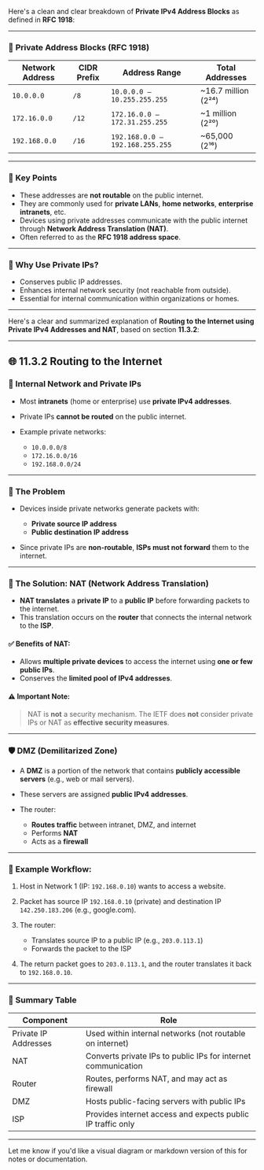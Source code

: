 Here's a clean and clear breakdown of **Private IPv4 Address Blocks** as defined in **RFC 1918**:

---

### 🔹 **Private Address Blocks (RFC 1918)**

| **Network Address** | **CIDR Prefix** | **Address Range**               | **Total Addresses**  |
| ------------------- | --------------- | ------------------------------- | -------------------- |
| `10.0.0.0`          | `/8`            | `10.0.0.0 – 10.255.255.255`     | \~16.7 million (2²⁴) |
| `172.16.0.0`        | `/12`           | `172.16.0.0 – 172.31.255.255`   | \~1 million (2²⁰)    |
| `192.168.0.0`       | `/16`           | `192.168.0.0 – 192.168.255.255` | \~65,000 (2¹⁶)       |

---

### 🔸 Key Points

* These addresses are **not routable** on the public internet.
* They are commonly used for **private LANs**, **home networks**, **enterprise intranets**, etc.
* Devices using private addresses communicate with the public internet through **Network Address Translation (NAT)**.
* Often referred to as the **RFC 1918 address space**.

---

### 🔹 Why Use Private IPs?

* Conserves public IP addresses.
* Enhances internal network security (not reachable from outside).
* Essential for internal communication within organizations or homes.

---
Here's a clear and summarized explanation of **Routing to the Internet using Private IPv4 Addresses and NAT**, based on section **11.3.2**:

---

## 🌐 11.3.2 Routing to the Internet

### 🔹 Internal Network and Private IPs

* Most **intranets** (home or enterprise) use **private IPv4 addresses**.
* Private IPs **cannot be routed** on the public internet.
* Example private networks:

  * `10.0.0.0/8`
  * `172.16.0.0/16`
  * `192.168.0.0/24`

---

### 🔸 The Problem

* Devices inside private networks generate packets with:

  * **Private source IP address**
  * **Public destination IP address**
* Since private IPs are **non-routable**, **ISPs must not forward** them to the internet.

---

### 🔹 The Solution: NAT (Network Address Translation)

* **NAT translates** a **private IP** to a **public IP** before forwarding packets to the internet.
* This translation occurs on the **router** that connects the internal network to the **ISP**.

#### ✅ Benefits of NAT:

* Allows **multiple private devices** to access the internet using **one or few public IPs**.
* Conserves the **limited pool of IPv4 addresses**.

#### ⚠️ Important Note:

> NAT is **not** a security mechanism. The IETF does **not** consider private IPs or NAT as **effective security measures**.

---

### 🛡️ DMZ (Demilitarized Zone)

* A **DMZ** is a portion of the network that contains **publicly accessible servers** (e.g., web or mail servers).
* These servers are assigned **public IPv4 addresses**.
* The router:

  * **Routes traffic** between intranet, DMZ, and internet
  * Performs **NAT**
  * Acts as a **firewall**

---

### 🔁 Example Workflow:

1. Host in Network 1 (IP: `192.168.0.10`) wants to access a website.
2. Packet has source IP `192.168.0.10` (private) and destination IP `142.250.183.206` (e.g., google.com).
3. The router:

   * Translates source IP to a public IP (e.g., `203.0.113.1`)
   * Forwards the packet to the ISP
4. The return packet goes to `203.0.113.1`, and the router translates it back to `192.168.0.10`.

---

### 🧠 Summary Table

| **Component**        | **Role**                                                      |
| -------------------- | ------------------------------------------------------------- |
| Private IP Addresses | Used within internal networks (not routable on internet)      |
| NAT                  | Converts private IPs to public IPs for internet communication |
| Router               | Routes, performs NAT, and may act as firewall                 |
| DMZ                  | Hosts public-facing servers with public IPs                   |
| ISP                  | Provides internet access and expects public IP traffic only   |

---

Let me know if you'd like a visual diagram or markdown version of this for notes or documentation.
